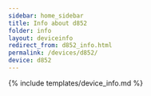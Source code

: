 ```yaml
---
sidebar: home_sidebar
title: Info about d852
folder: info
layout: deviceinfo
redirect_from: d852_info.html
permalink: /devices/d852/
device: d852
---
```

{% include templates/device_info.md %}
